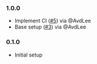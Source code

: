 ### 1.0.0

- Implement CI ([#5](https://github.com/WeTransfer/ChangelogProducer/issues/5)) via @AvdLee
- Base setup ([#3](https://github.com/WeTransfer/ChangelogProducer/pull/3)) via @AvdLee

### 0.1.0

- Initial setup
